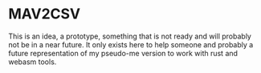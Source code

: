 # MAV2CSV

This is an idea, a prototype, something that is not ready and will probably not be in a near future.
It only exists here to help someone and probably a future representation of my pseudo-me version to work with rust and webasm tools.
